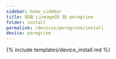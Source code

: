 ```yaml
---
sidebar: home_sidebar
title: 安装 LineageOS 到 peregrine
folder: install
permalink: /devices/peregrine/install
device: peregrine
---
```

{% include templates/device_install.md %}
